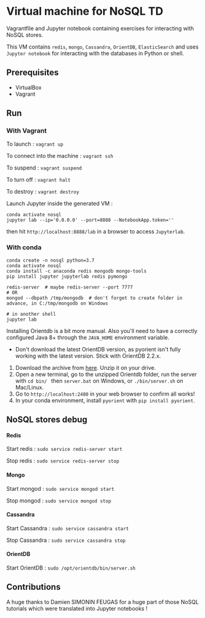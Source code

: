 # Virtual machine for NoSQL TD

Vagrantfile and Jupyter notebook containing exercises for interacting with NoSQL stores.

This VM contains `redis`, `mongo`, `Cassandra`, `OrientDB`, `ElasticSearch` and uses `Jupyter notebook` for interacting with the databases in Python or shell.

## Prerequisites

- VirtualBox
- Vagrant

## Run

### With Vagrant

To launch : `vagrant up`

To connect into the machine : `vagrant ssh`

To suspend : `vagrant suspend`

To turn off : `vagrant halt`

To destroy : `vagrant destroy`

Launch Jupyter inside the generated VM :

```
conda activate nosql
jupyter lab --ip='0.0.0.0' --port=8888 --NotebookApp.token=''
```

then hit `http://localhost:8888/lab` in a browser to access `Jupyterlab`.

### With conda

```
conda create -n nosql python=3.7
conda activate nosql
conda install -c anaconda redis mongodb mongo-tools
pip install jupyter jupyterlab redis pymongo 

redis-server  # maybe redis-server --port 7777
# OR
mongod --dbpath /tmp/mongodb  # don't forget to create folder in advance, in C:/tmp/mongodb on Windows

# in another shell
jupyter lab
```

Installing Orientdb is a bit more manual. Also you'll need to have a correctly configured Java 8+ through the `JAVA_HOME` environment variable.
- Don't download the latest OrientDB version, as pyorient isn't fully working with the latest version. Stick with OrientDB 2.2.x.

1. Download the archive from [here](https://s3.us-east-2.amazonaws.com/orientdb3/releases/2.2.36/orientdb-community-2.2.36.zip). Unzip it on your drive.
2. Open a new terminal, go to the unzipped Orientdb folder, run the server with `cd bin/ ` then `server.bat` on Windows, or `./bin/server.sh` on Mac/Linux.
3. Go to `http://localhost:2480` in your web browser to confirm all works!
4. In your conda environment, install `pyorient` with `pip install pyorient`.

## NoSQL stores debug

#### Redis

Start redis : `sudo service redis-server start`

Stop redis : `sudo service redis-server stop`

#### Mongo

Start mongod : `sudo service mongod start`

Stop mongod : `sudo service mongod stop`

#### Cassandra

Start Cassandra : `sudo service cassandra start`

Stop Cassandra : `sudo service cassandra stop`

#### OrientDB

Start OrientDB : `sudo /opt/orientdb/bin/server.sh`

## Contributions

A huge thanks to Damien SIMONIN FEUGAS for a huge part of those NoSQL tutorials which were translated into Jupyter notebooks !
